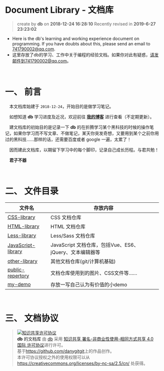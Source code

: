 Document Library - 文档库
===
> create by **db** on **2018-12-24 16:28:10**
> Recently revised in **2019-6-27 23:23:02**

* Here is the db's learning and working experience document on programming. If you have doubts about this, please send an email to 741790002@qq.com.
* 这里存放了db的学习、工作中关于编程的经验文档。如果你对此有疑惑，请发邮件到741790002@qq.com。

<br>

# 一、 前言

&emsp;本文档库始建于 `2018-12-24`，开始目的是做学习笔记。  

&emsp;如想知道 **db** 学习进度及近况，欢迎前往 **[我的博客](https://danygitgit.github.io/)** 进行查看（不定期更新）。

&emsp;建文档库的初始目的是记录一下 **db** 的在折腾学习某个黑科技的时候的操作笔记，如果你学习而不写文章、不做笔记，某天你突发奇想，又要用到某个之前你用过的黑科技……那样的话，还需要百度或者 google 一遍，太累了！

&emsp;因而建此文档库，以期留下学习中的每个脚印，记录自己成长历程。与君共勉！

&emsp;**君子不器** 

<br>

# 二、 文件目录

| 文件名                                                                                              | 存放内容                                                |
| --------------------------------------------------------------------------------------------------- | ------------------------------------------------------- |
| [CSS-library](https://github.com/danygitgit/document-library/tree/master/CSS-library)               | CSS 文档仓库                                            |
| [HTML-library](https://github.com/danygitgit/document-library/tree/master/HTML-library)             | HTML 文档仓库                                           |
| [Less-library](https://github.com/danygitgit/document-library/tree/master/Less-library)             | Less/Sass 文档仓库                                      |
| [JavaScript-library](https://github.com/danygitgit/document-library/tree/master/JavaScript-library) | JavaScript 文档仓库，包括Vue、ES6、jQuery、文本编辑器等 |
| [other-library](https://github.com/danygitgit/document-library/tree/master/other-library)           | 其他文档仓库(git/计算机基础)                            |
| [public-repertory](https://github.com/danygitgit/document-library/tree/master/public-repertory)     | 文档仓库使用到的图片、CSS文件等……                       |
| [my-demo](https://github.com/danygitgit/document-library/tree/master/my-demo)     | 存放一写自己认为有价值的小demo                      |
<br>

# 三、 文档协议 
> <a rel="license" href="http://creativecommons.org/licenses/by-nc-sa/4.0/"><img alt="知识共享许可协议" style="border-width:0" src="https://user-gold-cdn.xitu.io/2018/12/23/167d9537f3e29c99?w=88&h=31&f=png&s=1888" /></a><br /><a xmlns:dct="http://purl.org/dc/terms/" property="dct:title">**db** 的文档库</a> 由 <a xmlns:cc="http://creativecommons.org/ns#" href="db" property="cc:attributionName" rel="cc:attributionURL">db</a> 采用 <a rel="license" href="http://creativecommons.org/licenses/by-nc-sa/4.0/">知识共享 署名-非商业性使用-相同方式共享 4.0 国际 许可协议</a>进行许可。<br />基于<a xmlns:dct="http://purl.org/dc/terms/" href="https://github.com/danygitgit" rel="dct:source">https://github.com/danygitgit</a>上的作品创作。<br />本许可协议授权之外的使用权限可以从 <a xmlns:cc="http://creativecommons.org/ns#" href="https://creativecommons.org/licenses/by-nc-sa/2.5/cn/" rel="cc:morePermissions">https://creativecommons.org/licenses/by-nc-sa/2.5/cn/</a> 处获得。
